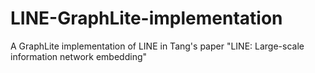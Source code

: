 # LINE-GraphLite-implementation
A GraphLite implementation of LINE in Tang's paper "LINE: Large-scale information network embedding"
